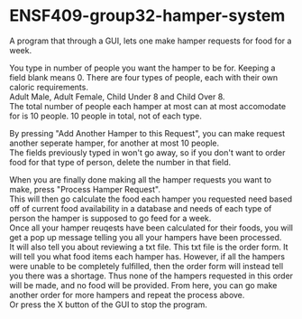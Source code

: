 # ENSF409-group32-hamper-system
A program that through a GUI, lets one make hamper requests for food for a week.<p> 
You type in number of people you want the hamper to be for. Keeping a field blank means 0.
There are four types of people, each with their own caloric requirements.<br>
Adult Male, Adult Female, Child Under 8 and Child Over 8.<br>
The total number of people each hamper at most can at most accomodate for is 10 people. 10 people in total, not of each type.
<p>
By pressing "Add Another Hamper to this Request", you can make request another seperate hamper, for another at most 10 people.<br>
The fields previously typed in won't go away, so if you don't want to order food for that type of person, delete the number in that field.
<p>
When you are finally done making all the hamper requests you want to make, press "Process Hamper Request".<br>
This will then go calculate the food each hamper you requested need based off of current food availability in a database and needs of each type of person the hamper is supposed to go feed for a week.<br>
Once all your hamper reuqests have been calculated for their foods, you will get a pop up message telling you all your hampers have been processed.<br>
It will also tell you about reviewing a txt file. This txt file is the order form. It will tell you what food items each hamper has.
However, if all the hampers were unable to be completely fulfilled, then the order form will instead tell you there was a shortage. Thus none of the hampers requested in this order will be made, and no food will be provided.
From here, you can go make another order for more hampers and repeat the process above.<br>
Or press the X button of the GUI to stop the program.
